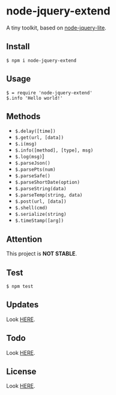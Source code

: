 # node-jquery-extend

A tiny toolkit, based on [node-jquery-lite](https://github.com/phonowell/node-jquery-lite).

## Install

```
$ npm i node-jquery-extend
```

## Usage

```
$ = require 'node-jquery-extend'
$.info 'Hello world!'
```

## Methods

- `$.delay([time])`
- `$.get(url, [data])`
- `$.i(msg)`
- `$.info([method], [type], msg)`
- `$.log(msg)`]
- `$.parseJson()`
- `$.parsePts(num)`
- `$.parseSafe()`
- `$.parseShortDate(option)`
- `$.parseString(data)`
- `$.parseTemp(string, data)`
- `$.post(url, [data])`
- `$.shell(cmd)`
- `$.serialize(string)`
- `$.timeStamp([arg])`
    
## Attention

This project is **NOT STABLE**.

## Test

```
$ npm test
```

## Updates

Look [HERE](update.md).

## Todo

Look [HERE](todo.md).

## License

Look [HERE](license.md).